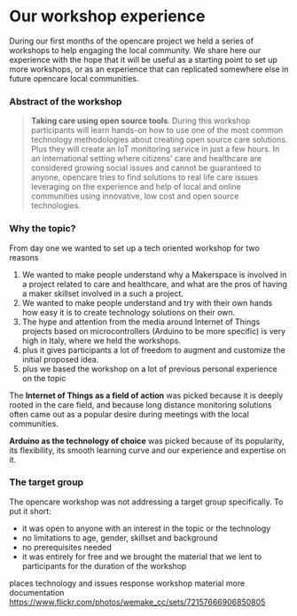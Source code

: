 # Our workshop experience
During our first months of the opencare project we held a series of workshops to help engaging the local community.
We share here our experience with the hope that it will be useful as a starting point to set up more workshops, or as an experience that can replicated somewhere else in future opencare local communities.


### Abstract of the workshop

> **Taking care using open source tools**. During this workshop participants will learn hands-on how to use one of the most common technology methodologies about creating open source care solutions. Plus they will create an IoT monitoring service in just a few hours. In an international setting where citizens' care and healthcare are considered growing social issues and cannot be guaranteed to anyone, opencare tries to find solutions to real life care issues leveraging on the experience and help of local and online communities using innovative, low cost and open source technologies.

### Why the topic?
From day one we wanted to set up a tech oriented workshop for two reasons
1. We wanted to make people understand why a Makerspace is involved in a project related to care and healthcare, and what are the pros of having a maker skillset involved in a such a project.
2. We wanted to make people understand and try with their own hands how easy it is to create technology solutions on their own.
3. The hype and attention from the media around Internet of Things projects based on microcontrollers (Arduino to be more specific) is very high in Italy, where we held the workshops.
  4. plus it gives participants a lot of freedom to augment and customize the initial proposed idea.
  5. plus we based the workshop on a lot of previous personal experience on the topic

The **Internet of Things as a field of action** was picked because it is deeply rooted in the care field, and because long distance monitoring solutions often came out as a popular desire during meetings with the local communities.

**Arduino as the technology of choice** was picked because of its popularity, its flexibility, its smooth learning curve and our experience and expertise on it.


### The target group

The opencare workshop was not addressing a target group specifically. To put it short:
- it was open to anyone with an interest in the topic or the technology
- no limitations to age, gender, skillset and background
- no prerequisites needed
- it was entirely for free and we brought the material that we lent to participants for the duration of the workshop 

places
technology and issues
response
workshop material
more documentation
https://www.flickr.com/photos/wemake_cc/sets/72157666906850805


